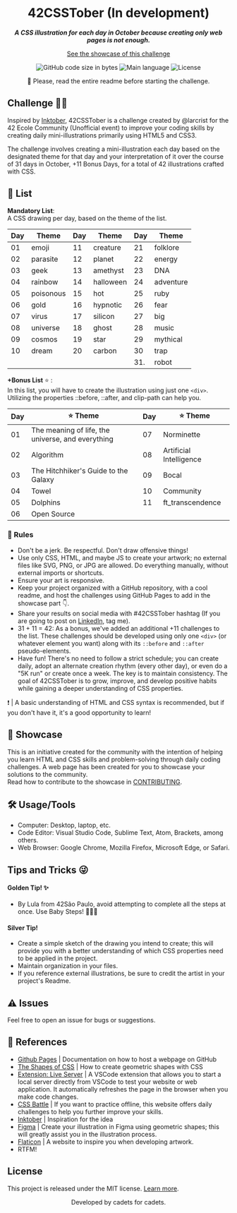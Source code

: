 <h1 align="center">
42CSSTober (In development)
</h1>

<p align="center">
	<b><i>A CSS illustration for each day in October because creating only web pages is not enough.</i></b><br>
</p>

<p align="center">
  <a href="https://mewmewdevart.github.io/42CSSTober/" target="_blank">See the showcase of this challenge</a>
</p>

<p align="center">
	<img alt="GitHub code size in bytes" src="https://img.shields.io/github/languages/code-size/mewmewdevart/42CSSTober?color=6272a4" />
	<img alt="Main language" src="https://img.shields.io/github/languages/top/mewmewdevart/42CSSTober?color=6272a4"/>
	<img alt="License" src="https://img.shields.io/github/license/mewmewdevart/42CSSTober?color=6272a4"/>
</p>

<p align="center">
 📌 Please, read the entire readme before starting the challenge.
</p>

## Challenge 🚀💫
Inspired by [Inktober](https://inktober.com/rules), 42CSSTober is a challenge created by @larcrist for the 42 Ecole Community (Unofficial event) to improve your coding skills by creating daily mini-illustrations primarily using HTML5 and CSS3.

The challenge involves creating a mini-illustration each day based on the designated theme for that day and your interpretation of it over the course of 31 days in October, +11 Bonus Days, for a total of 42 illustrations crafted with CSS.

## 🎨 List
**Mandatory List**: <br>
A CSS drawing per day, based on the theme of the list.

| Day  | Theme      | Day  | Theme      | Day  | Theme      |
| ---- | ---------- | ---- | ---------- | ---- | ---------- |
| 01   | emoji      | 11   | creature   | 21   | folklore   |
| 02   | parasite   | 12   | planet     | 22   | energy     |
| 03   | geek       | 13   | amethyst   | 23   | DNA        |
| 04   | rainbow    | 14   | halloween  | 24   | adventure  |
| 05   | poisonous  | 15   | hot        | 25   | ruby       |
| 06   | gold       | 16   | hypnotic   | 26   | fear       |
| 07   | virus      | 17   | silicon    | 27   | big        |
| 08   | universe   | 18   | ghost      | 28   | music      |
| 09   | cosmos     | 19   | star       | 29   | mythical   |
| 10   | dream      | 20   | carbon     | 30   | trap       |
|      |            |      |            | 31.  | robot      |

**+Bonus List** ⭐ : <br>
In this list, you will have to create the illustration using just one `<div>`. Utilizing the properties ::before, ::after, and clip-path can help you.

| Day  | ⭐ Theme                                       | Day  | ⭐ Theme                |
| ---- | --------------------------------------------- | ---- | ----------------------- |
| 01   | The meaning of life, the universe, and everything | 07   | Norminette             |
| 02   | Algorithm                                    | 08   | Artificial Intelligence |
| 03   | The Hitchhiker's Guide to the Galaxy         | 09   | Bocal                  |
| 04   | Towel                                        | 10   | Community              |
| 05   | Dolphins                                     | 11   | ft_transcendence       |
| 06   | Open Source                                  |      |                        |

### 📝 Rules
- Don't be a jerk. Be respectful. Don't draw offensive things!
- Use only CSS, HTML, and maybe JS to create your artwork; no external files like SVG, PNG, or JPG are allowed. Do everything manually, without external imports or shortcuts.
- Ensure your art is responsive.
- Keep your project organized with a GitHub repository, with a cool readme, and host the challenges using GitHub Pages to add in the showcase part 👇.
- Share your results on social media with #42CSSTober hashtag (If you are going to post on [LinkedIn](https://www.linkedin.com/in/mewmewdevart/), tag me).
- 31 + 11 = 42: As a bonus, we've added an additional +11 challenges to the list. These challenges should be developed using only one `<div>` (or whatever element you want) along with its `::before` and `::after` pseudo-elements.
- Have fun! There's no need to follow a strict schedule; you can create daily, adopt an alternate creation rhythm (every other day), or even do a "5K run" or create once a week. The key is to maintain consistency. The goal of 42CSSTober is to grow, improve, and develop positive habits while gaining a deeper understanding of CSS properties.

❗️ | A basic understanding of HTML and CSS syntax is recommended, but if you don't have it, it's a good opportunity to learn!

## 📌 Showcase
This is an initiative created for the community with the intention of helping you learn HTML and CSS skills and problem-solving through daily coding challenges. A web page has been created for you to showcase your solutions to the community. <br> Read how to contribute to the showcase in [CONTRIBUTING](CONTRIBUTING.md).

## 🛠️ Usage/Tools
- Computer: Desktop, laptop, etc.
- Code Editor: Visual Studio Code, Sublime Text, Atom, Brackets, among others.
- Web Browser: Google Chrome, Mozilla Firefox, Microsoft Edge, or Safari.

## Tips and Tricks 😜
#### Golden Tip! ✨
- By Lula from 42São Paulo, avoid attempting to complete all the steps at once. Use Baby Steps! 👶🏾🍼

#### Silver Tip!
- Create a simple sketch of the drawing you intend to create; this will provide you with a better understanding of which CSS properties need to be applied in the project.
- Maintain organization in your files.
- If you reference external illustrations, be sure to credit the artist in your project's Readme.

## ⚠️ Issues
Feel free to open an issue for bugs or suggestions.

## 📎 References 
- [Github Pages](https://mewmewdevart.github.io/42CSSTober/) | Documentation on how to host a webpage on GitHub
- [The Shapes of CSS](https://css-tricks.com/the-shapes-of-css/) | How to create geometric shapes with CSS
- [Extension: Live Server](https://marketplace.visualstudio.com/items?itemName=ritwickdey.LiveServer) | A VSCode extension that allows you to start a local server directly from VSCode to test your website or web application. It automatically refreshes the page in the browser when you make code changes.
- [CSS Battle](https://cssbattle.dev/) | If you want to practice offline, this website offers daily challenges to help you further improve your skills.
- [Inktober](https://inktober.com/rules) | Inspiration for the idea
- [Figma](https://www.figma.com/) | Create your illustration in Figma using geometric shapes; this will greatly assist you in the illustration process.
- [Flaticon](https://www.flaticon.com/) | A website to inspire you when developing artwork.
- RTFM!

## License
This project is released under the MIT license. [Learn more](LICENSE).

<p align="center"> Developed by cadets for cadets. </p>
